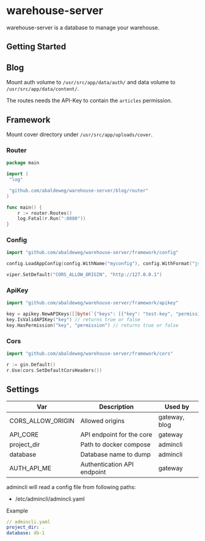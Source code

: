 # warehouse-server

warehouse-server is a database to manage your warehouse.

## Getting Started

## Blog

Mount auth volume to `/usr/src/app/data/auth/` and data volume to `/usr/src/app/data/content/`.

The routes needs the API-Key to contain the `articles` permission.

## Framework

Mount cover directory under `/usr/src/app/uploads/cover`.

### Router

```go
package main

import (
 "log"

 "github.com/abaldeweg/warehouse-server/blog/router"
)

func main() {
    r := router.Routes()
    log.Fatal(r.Run(":8080"))
}
```

### Config

```go
import "github.com/abaldeweg/warehouse-server/framework/config"

config.LoadAppConfig(config.WithName("myconfig"), config.WithFormat("json"), config.WithPaths("./config", "."))

viper.SetDefault("CORS_ALLOW_ORIGIN", "http://127.0.0.1")
```

### ApiKey

```go
import "github.com/abaldeweg/warehouse-server/framework/apikey"

key = apikey.NewAPIKeys([]byte(`{"keys": [{"key": "test-key", "permissions": ["read"]}]}`))
key.IsValidAPIKey("key") // returns true or false
key.HasPermission("key", "permission") // returns true or false
```

### Cors

```go
import "github.com/abaldeweg/warehouse-server/framework/cors"

r := gin.Default()
r.Use(cors.SetDefaultCorsHeaders())
```

## Settings

|Var                    |Description                                |Used by
|-----------------------|-------------------------------------------|--------------------------------
|CORS_ALLOW_ORIGIN      |Allowed origins                            |gateway, blog
|API_CORE               |API endpoint for the core                  |gateway
|project_dir            |Path to docker compose                     |admincli
|database               |Database name to dump                      |admincli
|AUTH_API_ME            |Authentication API endpoint                |gateway

admincli will read a config file from following paths:

- /etc/admincli/admincli.yaml

Example

```yaml
// admincli.yaml
project_dir: .
database: db-1
```
